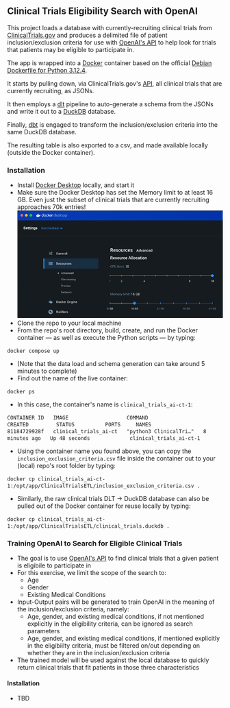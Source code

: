 ## Clinical Trials Eligibility Search with OpenAI

This project loads a database with currently-recruiting clinical trials from [ClinicalTrials.gov](https://clinicaltrials.gov) and produces a delimited file of patient inclusion/exclusion criteria for use with [OpenAI's API](https://platform.openai.com/docs/api-reference/introduction) to help look for trials that patients may be eligible to participate in.

The app is wrapped into a [Docker](https://www.docker.com) container based on the official [Debian Dockerfile for Python 3.12.4](https://github.com/docker-library/python/blob/5ed2758efb58d9acaafa90515caa43edbcfe4c4e/3.12/bookworm/Dockerfile).

It starts by pulling down, via ClinicalTrials.gov's [API](https://github.com/duckdb/dbt-duckdb?tab=readme-ov-file), all clinical trials that are currently recruiting, as JSONs.

It then employs a [dlt](https://dlthub.com) pipeline to auto-generate a schema from the JSONs and write it out to a [DuckDB](http://duckdb.org) database.

Finally, [dbt](http://getdbt.com) is engaged to transform the inclusion/exclusion criteria into the same DuckDB database.

The resulting table is also exported to a csv, and made available locally (outside the Docker container).

### Installation

* Install [Docker Desktop](https://www.docker.com/products/docker-desktop/) locally, and start it
* Make sure the Docker Desktop has set the Memory limit to at least 16 GB. Even just the subset of clinical trials that are currently recruiting approaches 70k entries!
![alt text](https://github.com/kuanjuliu/clinical_trials_ai/blob/main/Docker%20Desktop%20Memory%20Requirements.png)
* Clone the repo to your local machine
* From the repo's root directory, build, create, and run the Docker container — as well as execute the Python scripts — by typing:
````
docker compose up
````
* (Note that the data load and schema generation can take around 5 minutes to complete)
* Find out the name of the live container:
````
docker ps
````
* In this case, the container's name is `clinical_trials_ai-ct-1`:
````
CONTAINER ID   IMAGE                   COMMAND                  CREATED         STATUS          PORTS     NAMES
81184729928f   clinical_trials_ai-ct   "python3 ClinicalTri…"   8 minutes ago   Up 48 seconds             clinical_trials_ai-ct-1
````
* Using the container name you found above, you can copy the `inclusion_exclusion_criteria.csv` file inside the container out to your (local) repo's root folder by typing:
````
docker cp clinical_trials_ai-ct-1:/opt/app/ClinicalTrialsETL/inclusion_exclusion_criteria.csv .
````
* Similarly, the raw clinical trials DLT -> DuckDB database can also be pulled out of the Docker container for reuse locally by typing:
````
docker cp clinical_trials_ai-ct-1:/opt/app/ClinicalTrialsETL/clinical_trials.duckdb .
````

### Training OpenAI to Search for Eligible Clinical Trials

* The goal is to use [OpenAI's API](https://platform.openai.com/docs/api-reference/introduction) to find clinical trials that a given patient is eligibile to participate in
* For this exercise, we limit the scope of the search to:
  * Age
  * Gender
  * Existing Medical Conditions
* Input-Output pairs will be generated to train OpenAI in the meaning of the inclusion/exclusion criteria, namely:
  * Age, gender, and existing medical conditions, if not mentioned explicitly in the eligibility criteria, can be ignored as search parameters
  * Age, gender, and existing medical conditions, if mentioned explicitly in the eligibiilty criteria, must be filtered on/out depending on whether they are in the inclusion/exclusion criteria
* The trained model will be used against the local database to quickly return clinical trials that fit patients in those three characteristics

#### Installation

* TBD
